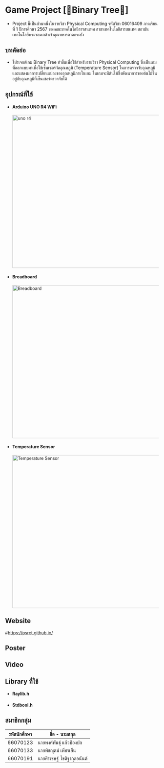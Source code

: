 # Game Project [🌳Binary Tree🌳]

* Project นี้เป็นส่วนหนึ่งในรายวิชา Physical Computing รหัสวิชา 06016409 ภาคเรียนที่ 1 ปีการศึกษา 2567 ของคณะเทคโนโลยีสารสนเทศ สาขาเทคโนโลยีสารสนเทศ สถาบันเทคโนโลยีพระจอมเกล้าเจ้าคุณทหารลาดกระบัง

## บทคัดย่อ
* โปรเจกต์เกม Binary Tree ทำขึ้นเพื่อใช้สำหรับรายวิชา Physical Computing ซึ่งเป็นเกมที่ออกแบบมาเพื่อใช้เซ็นเซอร์วัดอุณหภูมิ (Temperature Sensor) ในการตรวจจับอุณหภูมิและแสดงผลการเปลี่ยนแปลงของอุณหภูมิภายในเกม ในเกมจะมีต้นไม้ซึ่งพัฒนาการของต้นไม้ขึ้นอยู่กับอุณหภูมิที่เซ็นเซอร์ตรวจจับได้

## อุปกรณ์ที่ใช้

* #### Arduino UNO R4 WiFi
  <img src="https://cq.lnwfile.com/_/cq/_raw/9z/1a/gr.png" width="500" height="500" alt="uno r4" />
* #### Breadboard
  <img src="https://techiesms.com/wp-content/uploads/2022/11/small-breadbpard1.png" width="500" height="500" alt="Breadboard" />
* #### Temperature Sensor
  <img src="https://cdn11.bigcommerce.com/s-2fbyfnm8ev/images/stencil/1280x1280/products/345/1486/ED01-09-0049-A-600x6001__23921.1539996142.jpg?c=2" width="500" height="500" alt="Temperature Sensor" />

## Website
  #https://psrct.github.io/
  
## Poster

## Video

## Library ที่ใช้
* #### Raylib.h
* #### Stdbool.h

## สมาชิกกลุ่ม
| รหัสนักศึกษา | ชื่อ - นามสกุล |  
| -------- | ------- |
| 66070123 | นายพงศ์พันธุ์ แก้วป้องปก |  
| 66070133 | นายพิชญุตม์ เพ็ชรเย็น |  
| 66070191 | นายศิรเชษฐ์ โชติฐากุลอนันต์ |  
